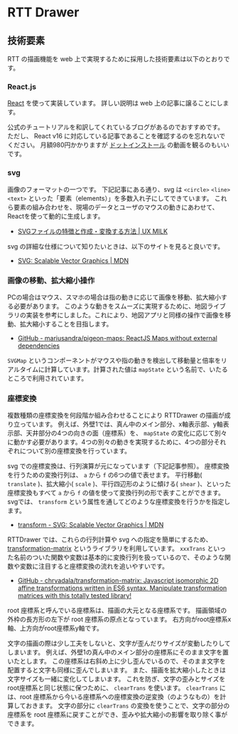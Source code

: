 # RTT Drawer

## 技術要素

RTT の描画機能を web 上で実現するために採用した技術要素は以下のとおりです。

### React.js

[React](https://reactjs.org/) を使って実装しています。
詳しい説明は web 上の記事に譲ることにします。

公式のチュートリアルを和訳してくれているブログがあるのでおすすめです。
ただし、 React v16 に対応している記事であることを確認するのを忘れないでください。
月額980円かかりますが [ドットインストール](https://dotinstall.com/search?q=react&f=topbar) の動画を観るのもいいです。

### svg

画像のフォーマットの一つです。
下記記事にある通り、svg は `<circle>` `<line>` `<text>` といった「要素（elements）」を多数入れ子にしてできています。
これら要素の組み合わせを、現場のデータとユーザのマウスの動きにあわせて、Reactを使って動的に生成します。

- [SVGファイルの特徴と作成・変換する方法 | UX MILK](https://uxmilk.jp/46597)

svg の詳細な仕様について知りたいときは、以下のサイトを見ると良いです。

- [SVG: Scalable Vector Graphics | MDN](https://developer.mozilla.org/ja/docs/Web/SVG)

### 画像の移動、拡大縮小操作

PCの場合はマウス、スマホの場合は指の動きに応じて画像を移動、拡大縮小する必要があります。
このような動きをスムーズに実現するために、地図ライブラリの実装を参考にしました。これにより、地図アプリと同様の操作で画像を移動、拡大縮小することを目指します。

- [GitHub - mariusandra/pigeon-maps: ReactJS Maps without external dependencies](https://github.com/mariusandra/pigeon-maps)

`SVGMap` というコンポーネントがマウスや指の動きを検出して移動量と倍率をリアルタイムに計算しています。計算された値は `mapState` という名前で、いたるところで利用されています。

### 座標変換

複数種類の座標変換を何段階か組み合わせることにより RTTDrawer の描画が成り立っています。
例えば、外壁1では、真ん中のメイン部分、x軸表示部、y軸表示部、天井部分の4つの向きの面（座標系）を、 `mapState` の変化に応じて別々に動かす必要があります。4つの別々の動きを実現するために、4つの部分それぞれについて別の座標変換を行っています。

svg での座標変換は、行列演算が元になっています（下記記事参照）。
座標変換を行うための変換行列は、 `a` から `f` の6つの値で表せます。
平行移動( `translate` )、拡大縮小( `scale` )、平行四辺形のように傾ける( `shear` )、といった座標変換もすべて `a` から `f` の値を使って変換行列の形で表すことができます。
svgでは、 `transform` という属性を通してどのような座標変換を行うかを指定します。

- [transform - SVG: Scalable Vector Graphics | MDN](https://developer.mozilla.org/ja/docs/Web/SVG/Attribute/transform)

RTTDrawer では、これらの行列計算や svg への指定を簡単にするため、 [transformation-matrix](https://github.com/chrvadala/transformation-matrix) というライブラリを利用しています。
`xxxTrans` といった名前のついた関数や変数は基本的に変換行列を扱っているので、そのような関数や変数に注目すると座標変換の流れを追いやすいです。

- [GitHub - chrvadala/transformation-matrix: Javascript isomorphic 2D affine transformations written in ES6 syntax. Manipulate transformation matrices with this totally tested library!](https://github.com/chrvadala/transformation-matrix)

root 座標系と呼んでいる座標系は、描画の大元となる座標系です。
描画領域の外枠の長方形の左下が root 座標系の原点となっています。
右方向がroot座標系x軸、上方向がroot座標系y軸です。

文字の描画の際は少し工夫をしないと、文字が歪んだりサイズが変動したりしてしまいます。
例えば、外壁1の真ん中のメイン部分の座標系にそのまま文字を置いたとします。
この座標系は右斜め上に少し歪んでいるので、そのまま文字を配置すると文字も同様に歪んでしまいます。
また、描画を拡大縮小したときは文字サイズも一緒に変化してしまいます。
これを防ぎ、文字の歪みとサイズを root座標系と同じ状態に保つために、 `clearTrans` を使います。 `clearTrans` には、root 座標系から今いる座標系への座標変換の逆変換（のようなもの）を計算しておきます。
文字の部分に `clearTrans` の変換を使うことで、文字の部分の座標系を root 座標系に戻すことができ、歪みや拡大縮小の影響を取り除く事ができます。
